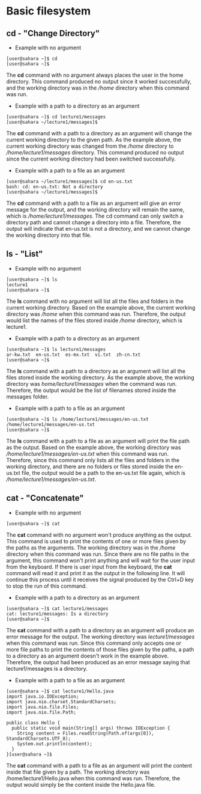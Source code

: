 # Basic filesystem

## cd - "Change Directory"

* Example with no argument

```
[user@sahara ~]$ cd
[user@sahara ~]$ 
```
The **cd** command with no argument always places the user in the home directory. This command produced no output since it worked successfully, and the working directory was in the _/home_ directory when this command was run. 


* Example with a path to a directory as an argument

```
[user@sahara ~]$ cd lecture1/messages
[user@sahara ~/lecture1/messages]$ 
```
The **cd** command with a path to a directory as an argument will change the current working directory to the given path. As the example above, the current working directory was changed from the _/home_ directory to _/home/lecture1/messages_ directory. This command produced no output since the current working directory had been switched successfully.

* Example with a path to a file as an argument

```
[user@sahara ~/lecture1/messages]$ cd en-us.txt
bash: cd: en-us.txt: Not a directory
[user@sahara ~/lecture1/messages]$ 
```
The **cd** command with a path to a file as an argument will give an error message for the output, and the working directory will remain the same, which is _/home/lecture1/messages_. The cd command can only switch a directory path and cannot change a directory into a file. Therefore, the output will indicate that en-us.txt is not a directory, and we cannot change the working directory into that file.

## ls - "List"

* Example with no argument

```
[user@sahara ~]$ ls
lecture1
[user@sahara ~]$ 
```
The **ls** command with no argument will list all the files and folders in the current working directory. Based on the example above, the current working directory was _/home_ when this command was run. Therefore, the output would list the names of the files stored inside _/home_ directory, which is lecture1.


* Example with a path to a directory as an argument

```
[user@sahara ~]$ ls lecture1/messages
ar-kw.txt  en-us.txt  es-mx.txt  vi.txt  zh-cn.txt
[user@sahara ~]$ 
```
The **ls** command with a path to a directory as an argument will list all the files stored inside the working directory. As the example above, the working directory was _home/lecture1/messages_ when the command was run. Therefore, the output would be the list of filenames stored inside the messages folder. 

* Example with a path to a file as an argument

```
[user@sahara ~]$ ls /home/lecture1/messages/en-us.txt
/home/lecture1/messages/en-us.txt
[user@sahara ~]$ 
```
The **ls** command with a path to a file as an argument will print the file path as the output. Based on the example above, the working directory was _/home/lecture1/messages/en-us.txt_ when this command was run. Therefore, since this command only lists all the files and folders in the working directory, and there are no folders or files stored inside the en-us.txt file, the output would be a path to the en-us.txt file again, which is _/home/lecture1/messages/en-us.txt_.


## cat - "Concatenate"

* Example with no argument

```
[user@sahara ~]$ cat

```
The **cat** command with no argument won't produce anything as the output. This command is used to print the contents of one or more files given by the paths as the arguments. 
The working directory was in the _/home_ directory when this command was run. Since there are no file paths in the argument, this command won't print anything and will wait for the user input from the keyboard. If there is user input from the keyboard, the **cat** command will read it and print it as the output in the following line. It will continue this process until it receives the signal produced by the Ctrl+D key to stop the run of this command.

* Example with a path to a directory as an argument

```
[user@sahara ~]$ cat lecture1/messages
cat: lecture1/messages: Is a directory
[user@sahara ~]$ 
```
The **cat** command with a path to a directory as an argument will produce an error message for the output. The working directory was _lecture1/messages_ when this command was run. Since this command only accepts one or more file paths to print the contents of those files given by the paths, a path to a directory as an argument doesn't work in the example above. Therefore, the output had been produced as an error message saying that lecture1/messages is a directory. 

* Example with a path to a file as an argument

```
[user@sahara ~]$ cat lecture1/Hello.java
import java.io.IOException;
import java.nio.charset.StandardCharsets;
import java.nio.file.Files;
import java.nio.file.Path;

public class Hello {
  public static void main(String[] args) throws IOException {
    String content = Files.readString(Path.of(args[0]), StandardCharsets.UTF_8);    
    System.out.println(content);
  }
}[user@sahara ~]$ 
```
The **cat** command with a path to a file as an argument will print the content inside that file given by a path.
The working directory was /home/lecture1/Hello.java when this command was run. Therefore, the output would simply be the content inside the Hello.java file.





